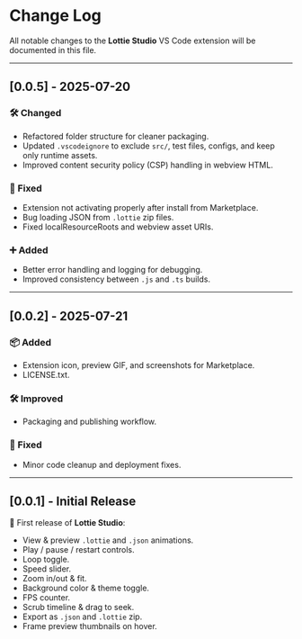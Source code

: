 # Change Log

All notable changes to the **Lottie Studio** VS Code extension will be documented in this file.

---

## [0.0.5] - 2025-07-20
### 🛠 Changed
- Refactored folder structure for cleaner packaging.
- Updated `.vscodeignore` to exclude `src/`, test files, configs, and keep only runtime assets.
- Improved content security policy (CSP) handling in webview HTML.

### 🐛 Fixed
- Extension not activating properly after install from Marketplace.
- Bug loading JSON from `.lottie` zip files.
- Fixed localResourceRoots and webview asset URIs.

### ➕ Added
- Better error handling and logging for debugging.
- Improved consistency between `.js` and `.ts` builds.

---

## [0.0.2] - 2025-07-21
### 📦 Added
- Extension icon, preview GIF, and screenshots for Marketplace.
- LICENSE.txt.

### 🛠 Improved
- Packaging and publishing workflow.

### 🐛 Fixed
- Minor code cleanup and deployment fixes.

---

## [0.0.1] - Initial Release
🎉 First release of **Lottie Studio**:
- View & preview `.lottie` and `.json` animations.
- Play / pause / restart controls.
- Loop toggle.
- Speed slider.
- Zoom in/out & fit.
- Background color & theme toggle.
- FPS counter.
- Scrub timeline & drag to seek.
- Export as `.json` and `.lottie` zip.
- Frame preview thumbnails on hover.
